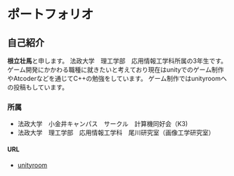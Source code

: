 # ポートフォリオ

## 自己紹介

**根立壮馬**と申します。
法政大学　理工学部　応用情報工学科所属の3年生です。
ゲーム開発にかかわる職種に就きたいと考えており現在はunityでのゲーム制作やAtcoderなどを通じてC++の勉強をしています。
ゲーム制作ではunityroomへの投稿もしています。

### 所属
- 法政大学　小金井キャンパス　サークル　計算機同好会（K3)
- 法政大学　理工学部　応用情報工学科　尾川研究室（画像工学研究室）


#### URL
- [unityroom](https://unityroom.com/users/180qyjnv5h94erbzl2m7)
 
